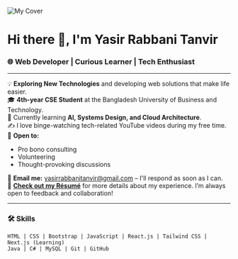 ![My Cover](https://github.com/user-attachments/assets/3a82adf2-1a02-44d4-be84-d4b8d4753aa7)
# Hi there 👋, I'm Yasir Rabbani Tanvir  
### 🌐 Web Developer | Curious Learner | Tech Enthusiast  


---

💡 **Exploring New Technologies** and developing web solutions that make life easier.  
🎓 **4th-year CSE Student** at the Bangladesh University of Business and Technology.  
🌱 Currently learning **AI, Systems Design, and Cloud Architecture**.  
✍️ I love binge-watching tech-related YouTube videos during my free time.  
💬 **Open to:**  
- Pro bono consulting  
- Volunteering  
- Thought-provoking discussions  

📧 **Email me:** yasirrabbanitanvir@gmail.com – I'll respond as soon as I can.  
📄 **[Check out my Résumé](#)** for more details about my experience. I’m always open to feedback and collaboration!  

---

### 🛠 Skills  
```plaintext
HTML | CSS | Bootstrap | JavaScript | React.js | Tailwind CSS | Next.js (Learning)
Java | C# | MySQL | Git | GitHub
